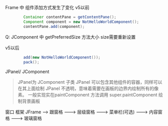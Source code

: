 Frame 中 组件添加方式发生了变化
v5以前
```java
        Container contentPane = getContentPane();
        Component component = new NotHelloWorldComponent();
        contentPane.add(component);
```
Q:
JComponent 中 getPreferredSize 方法大小
size需要重新设置

v5以后
```java
        add(new NotHelloWorldComponent());
        pack();
```

JPanel/ JComponent
> JPanel为 JComponent 子类
> JPanel 可以包含其他组件的容器，同样可以在其上面绘制
> JPanel 不透明，意味着需要在画板的边界内绘制所有的像素。
>   一般实现实在paintComponent 方法调用 super.paintComponent 绘制背景画板

窗口
框架 JFrame
    --> 跟窗格
        ---> 层级窗格
            ---> 菜单栏(可选)
                ---> 内容窗格
                    ---> 玻璃窗格